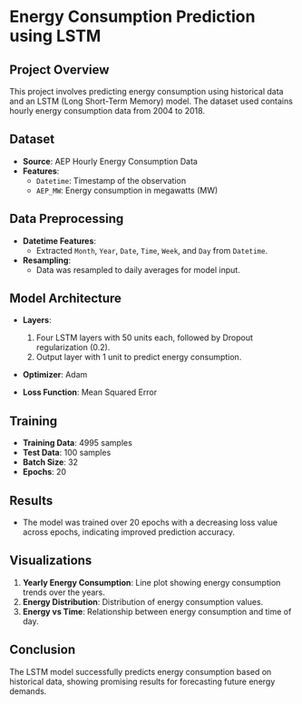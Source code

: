 # Energy Consumption Prediction using LSTM

## Project Overview

This project involves predicting energy consumption using historical data and an LSTM (Long Short-Term Memory) model. The dataset used contains hourly energy consumption data from 2004 to 2018.

## Dataset

- **Source**: AEP Hourly Energy Consumption Data
- **Features**:
  - `Datetime`: Timestamp of the observation
  - `AEP_MW`: Energy consumption in megawatts (MW)

## Data Preprocessing

- **Datetime Features**:
  - Extracted `Month`, `Year`, `Date`, `Time`, `Week`, and `Day` from `Datetime`.
- **Resampling**:
  - Data was resampled to daily averages for model input.

## Model Architecture

- **Layers**:
  1. Four LSTM layers with 50 units each, followed by Dropout regularization (0.2).
  2. Output layer with 1 unit to predict energy consumption.

- **Optimizer**: Adam
- **Loss Function**: Mean Squared Error

## Training

- **Training Data**: 4995 samples
- **Test Data**: 100 samples
- **Batch Size**: 32
- **Epochs**: 20

## Results

- The model was trained over 20 epochs with a decreasing loss value across epochs, indicating improved prediction accuracy.

## Visualizations

1. **Yearly Energy Consumption**: Line plot showing energy consumption trends over the years.
2. **Energy Distribution**: Distribution of energy consumption values.
3. **Energy vs Time**: Relationship between energy consumption and time of day.

## Conclusion

The LSTM model successfully predicts energy consumption based on historical data, showing promising results for forecasting future energy demands.
